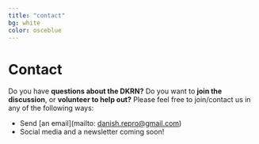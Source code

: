 ```yaml
---
title: "contact"
bg: white
color: osceblue
---
```


<a id="contact"></a>

# Contact

Do you have **questions about the DKRN?** Do you want to **join the discussion**, or **volunteer to help out?** Please feel free to join/contact us in any of the following ways:

- Send [an email](mailto: danish.repro@gmail.com)
- Social media and a newsletter coming soon! 
